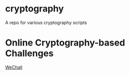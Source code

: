 # cryptography
A repo for various cryptography scripts

# Online Cryptography-based Challenges
[WeChall](https://www.wechall.net/challs)
